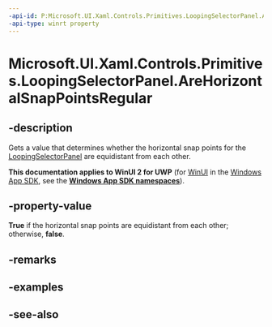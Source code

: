```yaml
---
-api-id: P:Microsoft.UI.Xaml.Controls.Primitives.LoopingSelectorPanel.AreHorizontalSnapPointsRegular
-api-type: winrt property
---
```


<!-- Property syntax
public bool AreHorizontalSnapPointsRegular { get; }
-->

# Microsoft.UI.Xaml.Controls.Primitives.LoopingSelectorPanel.AreHorizontalSnapPointsRegular

## -description
Gets a value that determines whether the horizontal snap points for the [LoopingSelectorPanel](loopingselectorpanel.md) are equidistant from each other.

**This documentation applies to WinUI 2 for UWP** (for [WinUI](/windows/apps/winui/winui3/) in the [Windows App SDK](/windows/apps/windows-app-sdk/), see the **[Windows App SDK namespaces](/windows/windows-app-sdk/api/winrt/)**).

## -property-value
**True** if the horizontal snap points are equidistant from each other; otherwise, **false**.

## -remarks

## -examples

## -see-also
